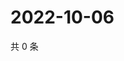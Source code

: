 # 2022-10-06

共 0 条

<!-- BEGIN WEIBO -->
<!-- 最后更新时间 Thu Oct 06 2022 15:23:10 GMT+0800 (China Standard Time) -->

<!-- END WEIBO -->
